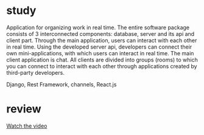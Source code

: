 # study

Application for organizing work in real time. The entire software package consists of 3 interconnected components: database, server and its api and client part. Through the main application, users can interact with each other in real time. Using the developed server api, developers can connect their own mini-applications, with which users can interact in real time. The main client application is chat.
All clients are divided into groups (rooms) to which you can connect to interact with each other through applications created by third-party developers.

Django, Rest Framework, channels, React.js

# review

[Watch the video](https://youtu.be/e9YFOei1gbw)
